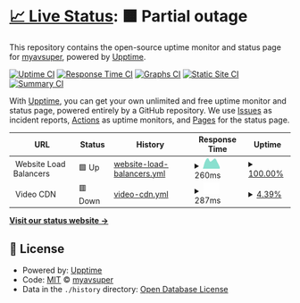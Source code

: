 # [📈 Live Status](https://status.myavsuper.com): <!--live status--> **🟧 Partial outage**

This repository contains the open-source uptime monitor and status page for [myavsuper](https://myavsuper.com), powered by [Upptime](https://github.com/upptime/upptime).

[![Uptime CI](https://github.com/myavsuper/upptime/workflows/Uptime%20CI/badge.svg)](https://github.com/myavsuper/upptime/actions?query=workflow%3A%22Uptime+CI%22)
[![Response Time CI](https://github.com/myavsuper/upptime/workflows/Response%20Time%20CI/badge.svg)](https://github.com/myavsuper/upptime/actions?query=workflow%3A%22Response+Time+CI%22)
[![Graphs CI](https://github.com/myavsuper/upptime/workflows/Graphs%20CI/badge.svg)](https://github.com/myavsuper/upptime/actions?query=workflow%3A%22Graphs+CI%22)
[![Static Site CI](https://github.com/myavsuper/upptime/workflows/Static%20Site%20CI/badge.svg)](https://github.com/myavsuper/upptime/actions?query=workflow%3A%22Static+Site+CI%22)
[![Summary CI](https://github.com/myavsuper/upptime/workflows/Summary%20CI/badge.svg)](https://github.com/myavsuper/upptime/actions?query=workflow%3A%22Summary+CI%22)

With [Upptime](https://upptime.js.org), you can get your own unlimited and free uptime monitor and status page, powered entirely by a GitHub repository. We use [Issues](https://github.com/myavsuper/upptime/issues) as incident reports, [Actions](https://github.com/myavsuper/upptime/actions) as uptime monitors, and [Pages](https://status.myavsuper.com) for the status page.

<!--start: status pages-->
<!-- This summary is generated by Upptime (https://github.com/upptime/upptime) -->
<!-- Do not edit this manually, your changes will be overwritten -->
<!-- prettier-ignore -->
| URL | Status | History | Response Time | Uptime |
| --- | ------ | ------- | ------------- | ------ |
| <img alt="" src="https://icons.duckduckgo.com/ip3/null.ico" height="13"> Website Load Balancers | 🟩 Up | [website-load-balancers.yml](https://github.com/myavsuper/upptime/commits/HEAD/history/website-load-balancers.yml) | <details><summary><img alt="Response time graph" src="./graphs/website-load-balancers/response-time-week.png" height="20"> 260ms</summary><br><a href="https://status.myavsuper.com/history/website-load-balancers"><img alt="Response time 10920" src="https://img.shields.io/endpoint?url=https%3A%2F%2Fraw.githubusercontent.com%2Fmyavsuper%2Fupptime%2FHEAD%2Fapi%2Fwebsite-load-balancers%2Fresponse-time.json"></a><br><a href="https://status.myavsuper.com/history/website-load-balancers"><img alt="24-hour response time 48" src="https://img.shields.io/endpoint?url=https%3A%2F%2Fraw.githubusercontent.com%2Fmyavsuper%2Fupptime%2FHEAD%2Fapi%2Fwebsite-load-balancers%2Fresponse-time-day.json"></a><br><a href="https://status.myavsuper.com/history/website-load-balancers"><img alt="7-day response time 260" src="https://img.shields.io/endpoint?url=https%3A%2F%2Fraw.githubusercontent.com%2Fmyavsuper%2Fupptime%2FHEAD%2Fapi%2Fwebsite-load-balancers%2Fresponse-time-week.json"></a><br><a href="https://status.myavsuper.com/history/website-load-balancers"><img alt="30-day response time 244" src="https://img.shields.io/endpoint?url=https%3A%2F%2Fraw.githubusercontent.com%2Fmyavsuper%2Fupptime%2FHEAD%2Fapi%2Fwebsite-load-balancers%2Fresponse-time-month.json"></a><br><a href="https://status.myavsuper.com/history/website-load-balancers"><img alt="1-year response time 12084" src="https://img.shields.io/endpoint?url=https%3A%2F%2Fraw.githubusercontent.com%2Fmyavsuper%2Fupptime%2FHEAD%2Fapi%2Fwebsite-load-balancers%2Fresponse-time-year.json"></a></details> | <details><summary><a href="https://status.myavsuper.com/history/website-load-balancers">100.00%</a></summary><a href="https://status.myavsuper.com/history/website-load-balancers"><img alt="All-time uptime 99.64%" src="https://img.shields.io/endpoint?url=https%3A%2F%2Fraw.githubusercontent.com%2Fmyavsuper%2Fupptime%2FHEAD%2Fapi%2Fwebsite-load-balancers%2Fuptime.json"></a><br><a href="https://status.myavsuper.com/history/website-load-balancers"><img alt="24-hour uptime 100.00%" src="https://img.shields.io/endpoint?url=https%3A%2F%2Fraw.githubusercontent.com%2Fmyavsuper%2Fupptime%2FHEAD%2Fapi%2Fwebsite-load-balancers%2Fuptime-day.json"></a><br><a href="https://status.myavsuper.com/history/website-load-balancers"><img alt="7-day uptime 100.00%" src="https://img.shields.io/endpoint?url=https%3A%2F%2Fraw.githubusercontent.com%2Fmyavsuper%2Fupptime%2FHEAD%2Fapi%2Fwebsite-load-balancers%2Fuptime-week.json"></a><br><a href="https://status.myavsuper.com/history/website-load-balancers"><img alt="30-day uptime 100.00%" src="https://img.shields.io/endpoint?url=https%3A%2F%2Fraw.githubusercontent.com%2Fmyavsuper%2Fupptime%2FHEAD%2Fapi%2Fwebsite-load-balancers%2Fuptime-month.json"></a><br><a href="https://status.myavsuper.com/history/website-load-balancers"><img alt="1-year uptime 99.37%" src="https://img.shields.io/endpoint?url=https%3A%2F%2Fraw.githubusercontent.com%2Fmyavsuper%2Fupptime%2FHEAD%2Fapi%2Fwebsite-load-balancers%2Fuptime-year.json"></a></details>
| <img alt="" src="https://icons.duckduckgo.com/ip3/null.ico" height="13"> Video CDN | 🟥 Down | [video-cdn.yml](https://github.com/myavsuper/upptime/commits/HEAD/history/video-cdn.yml) | <details><summary><img alt="Response time graph" src="./graphs/video-cdn/response-time-week.png" height="20"> 287ms</summary><br><a href="https://status.myavsuper.com/history/video-cdn"><img alt="Response time 406" src="https://img.shields.io/endpoint?url=https%3A%2F%2Fraw.githubusercontent.com%2Fmyavsuper%2Fupptime%2FHEAD%2Fapi%2Fvideo-cdn%2Fresponse-time.json"></a><br><a href="https://status.myavsuper.com/history/video-cdn"><img alt="24-hour response time 287" src="https://img.shields.io/endpoint?url=https%3A%2F%2Fraw.githubusercontent.com%2Fmyavsuper%2Fupptime%2FHEAD%2Fapi%2Fvideo-cdn%2Fresponse-time-day.json"></a><br><a href="https://status.myavsuper.com/history/video-cdn"><img alt="7-day response time 287" src="https://img.shields.io/endpoint?url=https%3A%2F%2Fraw.githubusercontent.com%2Fmyavsuper%2Fupptime%2FHEAD%2Fapi%2Fvideo-cdn%2Fresponse-time-week.json"></a><br><a href="https://status.myavsuper.com/history/video-cdn"><img alt="30-day response time 287" src="https://img.shields.io/endpoint?url=https%3A%2F%2Fraw.githubusercontent.com%2Fmyavsuper%2Fupptime%2FHEAD%2Fapi%2Fvideo-cdn%2Fresponse-time-month.json"></a><br><a href="https://status.myavsuper.com/history/video-cdn"><img alt="1-year response time 385" src="https://img.shields.io/endpoint?url=https%3A%2F%2Fraw.githubusercontent.com%2Fmyavsuper%2Fupptime%2FHEAD%2Fapi%2Fvideo-cdn%2Fresponse-time-year.json"></a></details> | <details><summary><a href="https://status.myavsuper.com/history/video-cdn">4.39%</a></summary><a href="https://status.myavsuper.com/history/video-cdn"><img alt="All-time uptime 51.69%" src="https://img.shields.io/endpoint?url=https%3A%2F%2Fraw.githubusercontent.com%2Fmyavsuper%2Fupptime%2FHEAD%2Fapi%2Fvideo-cdn%2Fuptime.json"></a><br><a href="https://status.myavsuper.com/history/video-cdn"><img alt="24-hour uptime 30.75%" src="https://img.shields.io/endpoint?url=https%3A%2F%2Fraw.githubusercontent.com%2Fmyavsuper%2Fupptime%2FHEAD%2Fapi%2Fvideo-cdn%2Fuptime-day.json"></a><br><a href="https://status.myavsuper.com/history/video-cdn"><img alt="7-day uptime 4.39%" src="https://img.shields.io/endpoint?url=https%3A%2F%2Fraw.githubusercontent.com%2Fmyavsuper%2Fupptime%2FHEAD%2Fapi%2Fvideo-cdn%2Fuptime-week.json"></a><br><a href="https://status.myavsuper.com/history/video-cdn"><img alt="30-day uptime 0.00%" src="https://img.shields.io/endpoint?url=https%3A%2F%2Fraw.githubusercontent.com%2Fmyavsuper%2Fupptime%2FHEAD%2Fapi%2Fvideo-cdn%2Fuptime-month.json"></a><br><a href="https://status.myavsuper.com/history/video-cdn"><img alt="1-year uptime 21.24%" src="https://img.shields.io/endpoint?url=https%3A%2F%2Fraw.githubusercontent.com%2Fmyavsuper%2Fupptime%2FHEAD%2Fapi%2Fvideo-cdn%2Fuptime-year.json"></a></details>

<!--end: status pages-->

[**Visit our status website →**](https://status.myavsuper.com)

## 📄 License

- Powered by: [Upptime](https://github.com/upptime/upptime)
- Code: [MIT](./LICENSE) © [myavsuper](https://myavsuper.com)
- Data in the `./history` directory: [Open Database License](https://opendatacommons.org/licenses/odbl/1-0/)
